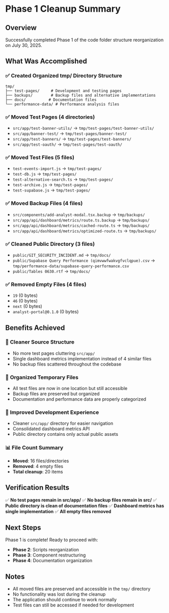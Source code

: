 # Phase 1 Cleanup Summary

## Overview
Successfully completed Phase 1 of the code folder structure reorganization on July 30, 2025.

## What Was Accomplished

### ✅ Created Organized tmp/ Directory Structure
```
tmp/
├── test-pages/     # Development and testing pages
├── backups/        # Backup files and alternative implementations
├── docs/          # Documentation files
└── performance-data/ # Performance analysis files
```

### ✅ Moved Test Pages (4 directories)
- `src/app/test-banner-utils/` → `tmp/test-pages/test-banner-utils/`
- `src/app/banner-test/` → `tmp/test-pages/banner-test/`
- `src/app/test-banners/` → `tmp/test-pages/test-banners/`
- `src/app/test-oauth/` → `tmp/test-pages/test-oauth/`

### ✅ Moved Test Files (5 files)
- `test-events-import.js` → `tmp/test-pages/`
- `test-db.js` → `tmp/test-pages/`
- `test-alternative-search.ts` → `tmp/test-pages/`
- `test-archive.js` → `tmp/test-pages/`
- `test-supabase.js` → `tmp/test-pages/`

### ✅ Moved Backup Files (4 files)
- `src/components/add-analyst-modal.tsx.backup` → `tmp/backups/`
- `src/app/api/dashboard/metrics/route.ts.backup` → `tmp/backups/`
- `src/app/api/dashboard/metrics/cached-route.ts` → `tmp/backups/`
- `src/app/api/dashboard/metrics/optimized-route.ts` → `tmp/backups/`

### ✅ Cleaned Public Directory (3 files)
- `public/GIT_SECURITY_INCIDENT.md` → `tmp/docs/`
- `public/Supabase Query Performance (qimvwwfwakvgfvclqpue).csv` → `tmp/performance-data/supabase-query-performance.csv`
- `public/Tables 0630.rtf` → `tmp/docs/`

### ✅ Removed Empty Files (4 files)
- `19` (0 bytes)
- `46` (0 bytes)
- `next` (0 bytes)
- `analyst-portal@0.1.0` (0 bytes)

## Benefits Achieved

### 🧹 **Cleaner Source Structure**
- No more test pages cluttering `src/app/`
- Single dashboard metrics implementation instead of 4 similar files
- No backup files scattered throughout the codebase

### 📁 **Organized Temporary Files**
- All test files are now in one location but still accessible
- Backup files are preserved but organized
- Documentation and performance data are properly categorized

### 🚀 **Improved Development Experience**
- Cleaner `src/app/` directory for easier navigation
- Consolidated dashboard metrics API
- Public directory contains only actual public assets

### 📊 **File Count Summary**
- **Moved**: 16 files/directories
- **Removed**: 4 empty files
- **Total cleanup**: 20 items

## Verification Results

✅ **No test pages remain in src/app/**
✅ **No backup files remain in src/**
✅ **Public directory is clean of documentation files**
✅ **Dashboard metrics has single implementation**
✅ **All empty files removed**

## Next Steps

Phase 1 is complete! Ready to proceed with:
- **Phase 2**: Scripts reorganization
- **Phase 3**: Component restructuring  
- **Phase 4**: Documentation organization

## Notes

- All moved files are preserved and accessible in the `tmp/` directory
- No functionality was lost during the cleanup
- The application should continue to work normally
- Test files can still be accessed if needed for development 